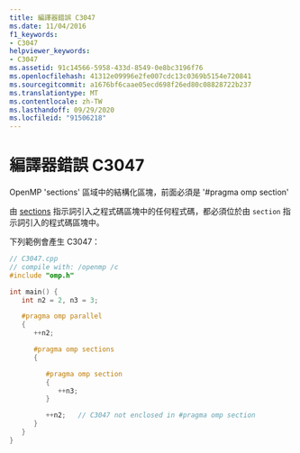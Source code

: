 ```yaml
---
title: 編譯器錯誤 C3047
ms.date: 11/04/2016
f1_keywords:
- C3047
helpviewer_keywords:
- C3047
ms.assetid: 91c14566-5958-433d-8549-0e8bc3196f76
ms.openlocfilehash: 41312e09996e2fe007cdc13c0369b5154e720841
ms.sourcegitcommit: a1676bf6caae05ecd698f26ed80c08828722b237
ms.translationtype: MT
ms.contentlocale: zh-TW
ms.lasthandoff: 09/29/2020
ms.locfileid: "91506218"
---
```

# <a name="compiler-error-c3047"></a>編譯器錯誤 C3047

OpenMP 'sections' 區域中的結構化區塊，前面必須是 '#pragma omp section'

由 [sections](../../parallel/openmp/reference/openmp-directives.md#sections-openmp) 指示詞引入之程式碼區塊中的任何程式碼，都必須位於由 `section` 指示詞引入的程式碼區塊中。

下列範例會產生 C3047：

```cpp
// C3047.cpp
// compile with: /openmp /c
#include "omp.h"

int main() {
   int n2 = 2, n3 = 3;

   #pragma omp parallel
   {
      ++n2;

      #pragma omp sections
      {

         #pragma omp section
         {
            ++n3;
         }

         ++n2;   // C3047 not enclosed in #pragma omp section
      }
   }
}
```
